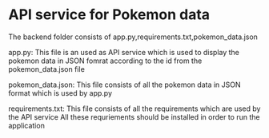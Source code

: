 # API service for Pokemon data
The backend folder consists of app.py,requirements.txt,pokemon_data.json

app.py:
    This file is an used as API service which is used to display the pokemon data in JSON fomrat according to the id from the pokemon_data.json file

pokemon_data.json:
    This file consists of all the pokemon data in JSON format which is used by app.py 

requirements.txt:
    This file consists of all the requirements which are used by the API service
    All these requriements should be installed in order to run the application

